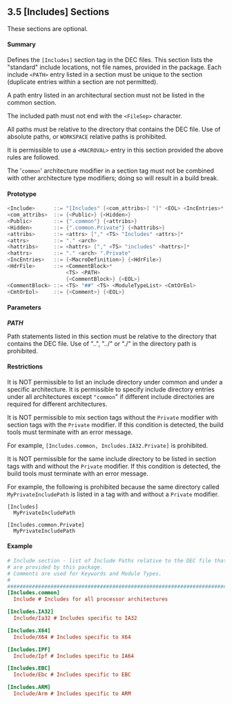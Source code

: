 <!--- @file
  3.5 [Includes] Sections

  Copyright (c) 2007-2017, Intel Corporation. All rights reserved.<BR>

  Redistribution and use in source (original document form) and 'compiled'
  forms (converted to PDF, epub, HTML and other formats) with or without
  modification, are permitted provided that the following conditions are met:

  1) Redistributions of source code (original document form) must retain the
     above copyright notice, this list of conditions and the following
     disclaimer as the first lines of this file unmodified.

  2) Redistributions in compiled form (transformed to other DTDs, converted to
     PDF, epub, HTML and other formats) must reproduce the above copyright
     notice, this list of conditions and the following disclaimer in the
     documentation and/or other materials provided with the distribution.

  THIS DOCUMENTATION IS PROVIDED BY TIANOCORE PROJECT "AS IS" AND ANY EXPRESS OR
  IMPLIED WARRANTIES, INCLUDING, BUT NOT LIMITED TO, THE IMPLIED WARRANTIES OF
  MERCHANTABILITY AND FITNESS FOR A PARTICULAR PURPOSE ARE DISCLAIMED. IN NO
  EVENT SHALL TIANOCORE PROJECT  BE LIABLE FOR ANY DIRECT, INDIRECT, INCIDENTAL,
  SPECIAL, EXEMPLARY, OR CONSEQUENTIAL DAMAGES (INCLUDING, BUT NOT LIMITED TO,
  PROCUREMENT OF SUBSTITUTE GOODS OR SERVICES; LOSS OF USE, DATA, OR PROFITS;
  OR BUSINESS INTERRUPTION) HOWEVER CAUSED AND ON ANY THEORY OF LIABILITY,
  WHETHER IN CONTRACT, STRICT LIABILITY, OR TORT (INCLUDING NEGLIGENCE OR
  OTHERWISE) ARISING IN ANY WAY OUT OF THE USE OF THIS DOCUMENTATION, EVEN IF
  ADVISED OF THE POSSIBILITY OF SUCH DAMAGE.

-->

## 3.5 [Includes] Sections

These sections are optional.

#### Summary

Defines the `[Includes]` section tag in the DEC files. This section lists the
"standard" include locations, not file names, provided in the package. Each
include `<PATH>` entry listed in a section must be unique to the section
(duplicate entries within a section are not permitted).

A path entry listed in an architectural section must not be listed in the
common section.

The included path must not end with the `<FileSep>` character.

All paths must be relative to the directory that contains the DEC file. Use of
absolute paths, or `WORKSPACE` relative paths is prohibited.

It is permissible to use a `<MACROVAL>` entry in this section provided the
above rules are followed.

The '`common`' architecture modifier in a section tag must not be combined with
other architecture type modifiers; doing so will result in a build break.

#### Prototype

```c
<Include>      ::= "[Includes" [<com_attribs>] "]" <EOL> <IncEntries>*
<com_attribs>  ::= {<Public>} {<Hidden>}
<Public>       ::= {".common"} {<attribs>}
<Hidden>       ::= {".common.Private"} {<hattribs>}
<attribs>      ::= <attrs> ["," <TS> "Includes" <attrs>]*
<attrs>        ::= "." <arch>
<hattribs>     ::= <hattrs> ["," <TS> "includes" <hattrs>]*
<hattrs>       ::= "." <arch> ".Private"
<IncEntries>   ::= {<MacroDefinition>} {<HdrFile>}
<HdrFile>      ::= <CommentBlock>*
                   <TS> <PATH>
                   {<CommentBlock>} {<EOL>}
<CommentBlock> ::= <TS> "##" <TS> <ModuleTypeList> <CmtOrEol>
<CmtOrEol>     ::= {<Comment>} {<EOL>}
```

#### Parameters

**_PATH_**

Path statements listed in this section must be relative to the directory that
contains the DEC file. Use of "..", "../" or "./" in the directory path is
prohibited.

#### Restrictions

It is NOT permissible to list an include directory under common and under a
specific architecture. It is permissible to specify include directory entries
under all architectures except `"common`" if different include directories are
required for different architectures.

It is NOT permissible to mix section tags without the `Private` modifier with
section tags with the `Private` modifier. If this condition is detected, the
build tools must terminate with an error message.

For example, `[Includes.common, Includes.IA32.Private]` is prohibited.

It is NOT permissible for the same include directory to be listed in section
tags with and without the `Private` modifier. If this condition is detected,
the build tools must terminate with an error message.

For example, the following is prohibited because the same directory called
`MyPrivateIncludePath` is listed in a tag with and without a `Private`
modifier.

```
[Includes]
  MyPrivateIncludePath

[Includes.common.Private]
  MyPrivateIncludePath
```

#### Example

```ini
# Include section - list of Include Paths relative to the DEC file that
# are provided by this package.
# Comments are used for Keywords and Module Types.
#
#######################################################################
[Includes.common]
  Include # Includes for all processor architectures

[Includes.IA32]
  Include/Ia32 # Includes specific to IA32

[Includes.X64]
  Include/X64 # Includes specific to X64

[Includes.IPF]
  Include/Ipf # Includes specific to IA64

[Includes.EBC]
  Include/Ebc # Includes specific to EBC

[Includes.ARM]
  Include/Arm # Includes specific to ARM
```
